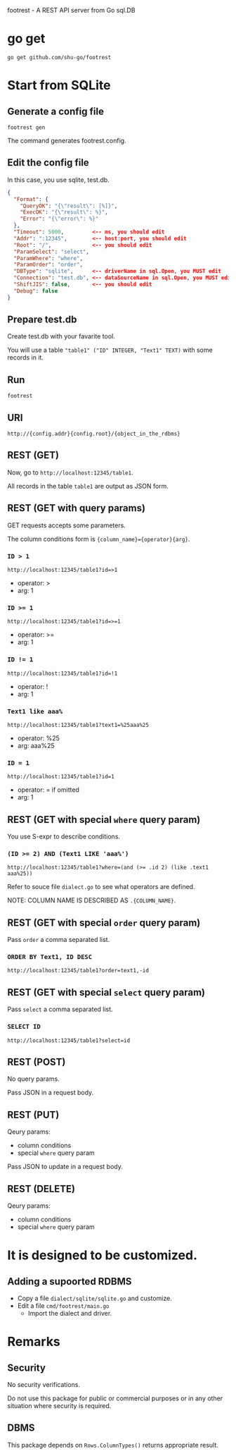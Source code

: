 footrest - A REST API server from Go sql.DB

# go get

```
go get github.com/shu-go/footrest
```

# Start from SQLite

## Generate a config file

```
footrest gen
```

The command generates footrest.config.

## Edit the config file

In this case, you use sqlite, test.db.

```json
{
  "Format": {
    "QueryOK": "{\"result\": [%]}",
    "ExecOK": "{\"result\": %}",
    "Error": "{\"error\": %}"
  },
  "Timeout": 5000,         <-- ms, you should edit
  "Addr": ":12345",        <-- host:port, you should edit
  "Root": "/",             <-- you should edit
  "ParamSelect": "select",
  "ParamWhere": "where",
  "ParamOrder": "order",
  "DBType": "sqlite",      <-- driverName in sql.Open, you MUST edit
  "Connection": "test.db", <-- dataSourceName in sql.Open, you MUST edit
  "ShiftJIS": false,       <-- you should edit
  "Debug": false
}
```

## Prepare test.db

Create test.db with your favarite tool.

You will use a table `"table1" ("ID" INTEGER, "Text1" TEXT)` with some records in it.

## Run

```
footrest
```

## URI

`http://{config.addr}{config.root}/{object_in_the_rdbms}`

## REST (GET)

Now, go to `http://localhost:12345/table1`.

All records in the table `table1` are output as JSON form.

## REST (GET with query params)

GET requests accepts some parameters.

The column conditions form is `{column_name}={operator}{arg}`.

### `ID > 1`

`http://localhost:12345/table1?id=>1`

* operator: >
* arg: 1

### `ID >= 1`

`http://localhost:12345/table1?id=>=1`

* operator: >=
* arg: 1

### `ID != 1`

`http://localhost:12345/table1?id=!1`

* operator: !
* arg: 1

### `Text1 like aaa%`

`http://localhost:12345/table1?text1=%25aaa%25`

* operator: %25
* arg: aaa%25

### `ID = 1`

`http://localhost:12345/table1?id=1`

* operator: = if omitted
* arg: 1

## REST (GET with special `where` query param)

You use S-expr to describe conditions.

### `(ID >= 2) AND (Text1 LIKE 'aaa%')`

`http://localhost:12345/table1?where=(and (>= .id 2) (like .text1 aaa%25))`

Refer to souce file `dialect.go` to see what operators are defined.

NOTE: COLUMN NAME IS DESCRIBED AS `.{COLUMN_NAME}`.

## REST (GET with special `order` query param)

Pass `order` a comma separated list.

### `ORDER BY Text1, ID DESC`

`http://localhost:12345/table1?order=text1,-id`

## REST (GET with special `select` query param)

Pass `select` a comma separated list.

### `SELECT ID`

`http://localhost:12345/table1?select=id`


## REST (POST)

No query params.

Pass JSON in a request body.

## REST (PUT)

Qeury params:

* column conditions
* special `where` query param

Pass JSON to update in a request body.

## REST (DELETE)

Qeury params:

* column conditions
* special `where` query param

# It is designed to be customized.

## Adding a supoorted RDBMS

* Copy a file `dialect/sqlite/sqlite.go` and customize.
* Edit a file `cmd/footrest/main.go`
  * Import the dialect and driver.

# Remarks

## Security

No security verifications.

Do not use this package for public or commercial purposes or in any other situation where security is required.

## DBMS

This package depends on `Rows.ColumnTypes()` returns appropriate result.

